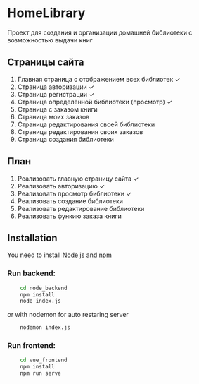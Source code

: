 # HomeLibrary
Проект для создания и организации домашней библиотеки с возможностью выдачи книг

## Страницы сайта
1) Главная страница с отображением всех библиотек ✓
2) Страница авторизации ✓
3) Страница регистрации ✓
4) Страница определённой библиотеки (просмотр) ✓
5) Страница с заказом книги
6) Страница моих заказов
7) Страница редактирования своей библиотеки
8) Страница редактирования своих заказов
9) Страница создания библиотеки

## План
1) Реализовать главную страницу сайта ✓
2) Реализовать авторизацию ✓
3) Реализовать просмотр библиотеки ✓
4) Реализовать создание библиотеки
5) Реализовать редактирование библиотеки
6) Реализовать функию заказа книги

## Installation
You need to install [Node js](https://nodejs.org/en/download/) and [npm](https://www.npmjs.com/get-npm)

### Run backend:
```bash
    cd node_backend
    npm install
    node index.js
```
or with nodemon for auto restaring server
```bash
    nodemon index.js
```

### Run frontend:
```bash
    cd vue_frontend
    npm install
    npm run serve
```

